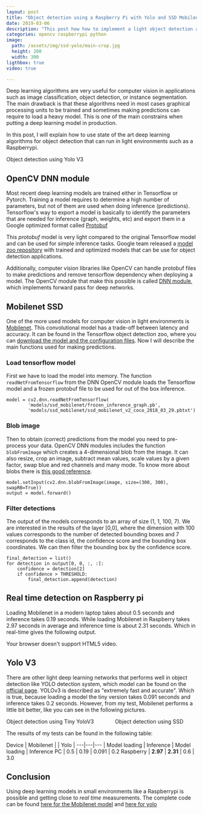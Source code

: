 ```yaml
---
layout: post
title: "Object detection using a Raspberry Pi with Yolo and SSD Mobilenet"
date: 2019-03-06
description: "This post how how to implement a light object detection algorithm"
categories: opencv raspberrypi python
image:
  path: /assets/img/ssd-yolo/main-crop.jpg
  height: 200
  width: 300
ligthbox: true
video: true

---
```


Deep learning algorithms are very useful for computer vision in applications
such as image classification, object detection, or instance segmentation.
The main drawback is that these algorithms need in most cases graphical
processing units to be trained and sometimes making predictions can require to
load a heavy model. 
This is one of the main constrains when putting a deep learning model in production.

In this post, I will explain how to use state of the art deep learning
algorithms for object detection that can run in light environments such as a Raspberrypi.

<amp-image-lightbox id="lightbox1"
  layout="nodisplay"></amp-image-lightbox>
<amp-img on="tap:lightbox1"
  role="button"
  tabindex="0"
  aria-describedby="imageDescription2"
  alt="Picture of a dog"
  title="Picture of a dog, view in lightbox"
  src="/assets/img/ssd-yolo/yolo-big.jpg"
  layout="responsive"
  width="2500"
  height="1600"></amp-img>
<div id="imageDescription2">
  Object detection using Yolo V3
</div>

## OpenCV DNN module

Most recent deep learning models are trained either in Tensorflow or Pytorch.
Training a model requires to determine a high number of parameters, but not of
them are used when doing inference (predictions). 
Tensorflow's way to export a model is basically to identify the parameters that
are needed for inference (graph, weights, etc) and export them in a Google
optimized format called [Protobuf](https://github.com/protocolbuffers/protobuf)

This *protobuf* model is very light compared to the original Tensorflow model
and can be used for simple inference tasks. Google team released a 
[model zoo repository](https://github.com/tensorflow/models/blob/master/research/object_detection/g3doc/detection_model_zoo.md)
with trained and optimized models that can be use for object detection applications. 

Additionally, computer vision libraries like OpenCV can handle protobuf files
to make predictions and remove tensorflow dependency when deploying a model.
The OpenCV module that make this possible is called [DNN module](https://github.com/opencv/opencv/wiki/TensorFlow-Object-Detection-API),
which implements forward pass for deep networks.

## Mobilenet SSD

One of the more used models for computer vision in light environments is
[Mobilenet](https://arxiv.org/abs/1704.04861). This convolutional model has a
trade-off between latency and accuracy.
It can be found in the Tensorflow object detection zoo, where you can 
[download the model and the configuration files](https://github.com/opencv/opencv/wiki/TensorFlow-Object-Detection-API#use-existing-config-file-for-your-model).
Now I will describe the main functions used for making predictions.

### Load tensorflow model

First we have to load the model into memory.
The function `readNetFromTensorflow` from the DNN OpenCV module loads the Tensorflow model and 
a frozen protobuf file to be used for out of the box inference.

```
model = cv2.dnn.readNetFromTensorflow(
        'models/ssd_mobilenet/frozen_inference_graph.pb',
        'models/ssd_mobilenet/ssd_mobilenet_v2_coco_2018_03_29.pbtxt')
```

### Blob image

Then to obtain (correct) predictions from the model you need to pre-process
your data.  OpenCV DNN modules includes the function `blobFromImage` which
creates a 4-dimensional  blob from the image.  It can also resize, crop an
image, subtract mean values, scale values by a given factor, swap blue and red
channels and many mode. To know more about blobs there is [this good
reference](https://www.pyimagesearch.com/2017/11/06/deep-learning-opencvs-blobfromimage-works/).

```
model.setInput(cv2.dnn.blobFromImage(image, size=(300, 300), swapRB=True))
output = model.forward()
```

### Filter detections

The output of the models corresponds to an array of size (1, 1, 100, 7).
We are interested in the results of the layer [0,0], where the dimension with 100 values corresponds
to the number of detected bounding boxes and 7 corresponds to the class id, the
confidence score and the bounding box coordinates.
We can then filter the bounding box by the confidence score.

```
final_detection = list()
for detection in output[0, 0, :, :]:
    confidence = detection[2]
    if confidence > THRESHOLD:
        final_detection.append(detection)
```

## Real time detection on Raspberry pi

Loading Mobilenet in a modern laptop takes about 0.5 seconds and inference
takes 0.19 seconds. While loading Mobilenet in Raspberry takes 2.97 seconds in
average and inference time is about 2.31 seconds. Which in real-time gives the
following output.

<amp-video width="720"
  height="405"
  src="/assets/img/ssd-yolo/video.webm"
  poster="/assets/img/ssd-yolo/yolo-big.jpg"
  layout="responsive"
  controls
  loop
  autoplay>
  <div fallback>
    <p>Your browser doesn't support HTML5 video.</p>
  </div>
</amp-video>

## Yolo V3

There are other light deep learning networks that performs well in object
detection like YOLO detection system, which model can be found on the [official
page](https://pjreddie.com/darknet/yolo/).
YOLOv3 is described as "extremely fast and accurate". 
Which is true, because loading a model the tiny version takes 0.091 seconds and inference takes 0.2 seconds. 
However, from my test, Mobilenet performs a little bit better, like you can see in the following pictures.

<div class="columns">
<div class="column">
<amp-image-lightbox id="lightbox2"
  layout="nodisplay"></amp-image-lightbox>
<amp-img on="tap:lightbox2"
  role="button"
  tabindex="0"
  aria-describedby="imageDescription"
  alt="yolo tiny predictions in a sample image"
  title="yolo tiny predictions in a sample image"
  src="/assets/img/ssd-yolo/yolo-tiny.jpg"
  layout="responsive"
  width="2500"
  height="1600"></amp-img>
<div id="imageDescription">
  Object detection using Tiny YoloV3
</div>
</div>
<div class="column">
<amp-img on="tap:lightbox2"
  role="button"
  tabindex="0"
  aria-describedby="imageDescription2"
  alt="ssd Mobilenet predictions in a sample image"
  title="ssd Mobilenet predictions in a sample image"
  src="/assets/img/ssd-yolo/ssd.jpg"
  layout="responsive"
  width="2500"
  height="1600"></amp-img>
<div id="imageDescription2">
  Object detection using SSD
</div>
</div>
</div>

The results of my tests can be found in the following table:

Device | Mobilenet  | | Yolo |
---|---|---
 | Model loading | Inference | Model loading | Inference
PC | 0.5 | 0.19 | 0.091 | 0.2
Raspberry | **2.97** | **2.31** | 0.6 | 3.0


## Conclusion

Using deep learning models in small environments like a Raspberrypi is possible and getting close to *real time* measurements.
The complete code can be found [here for the Mobilenet model](https://github.com/cristianpb/object-detection/blob/master/backend/ssd_detection.py)
and [here for yolo](https://github.com/cristianpb/object-detection/blob/master/backend/yolo_detection.py)
